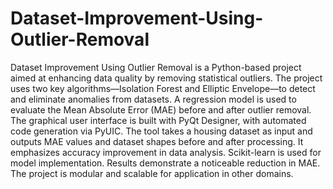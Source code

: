 # Dataset-Improvement-Using-Outlier-Removal

Dataset Improvement Using Outlier Removal is a Python-based project aimed at enhancing data quality by removing statistical outliers. The project uses two key algorithms—Isolation Forest and Elliptic Envelope—to detect and eliminate anomalies from datasets. A regression model is used to evaluate the Mean Absolute Error (MAE) before and after outlier removal. The graphical user interface is built with PyQt Designer, with automated code generation via PyUIC. The tool takes a housing dataset as input and outputs MAE values and dataset shapes before and after processing. It emphasizes accuracy improvement in data analysis. Scikit-learn is used for model implementation. Results demonstrate a noticeable reduction in MAE. The project is modular and scalable for application in other domains.
